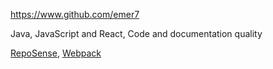 
<!-- Give link to your github home page -->
<span id="github">https://www.github.com/emer7</span>

<!-- Give up to 3 expertise areas that you claim credit for -->
<span id="areas">Java, JavaScript and React, Code and documentation quality</span>

<!-- Give your internal and external projects related to the module -->
<span id="projects">[RepoSense](https://github.com/reposense/RepoSense), [Webpack](https://github.com/webpack/webpack)</span>